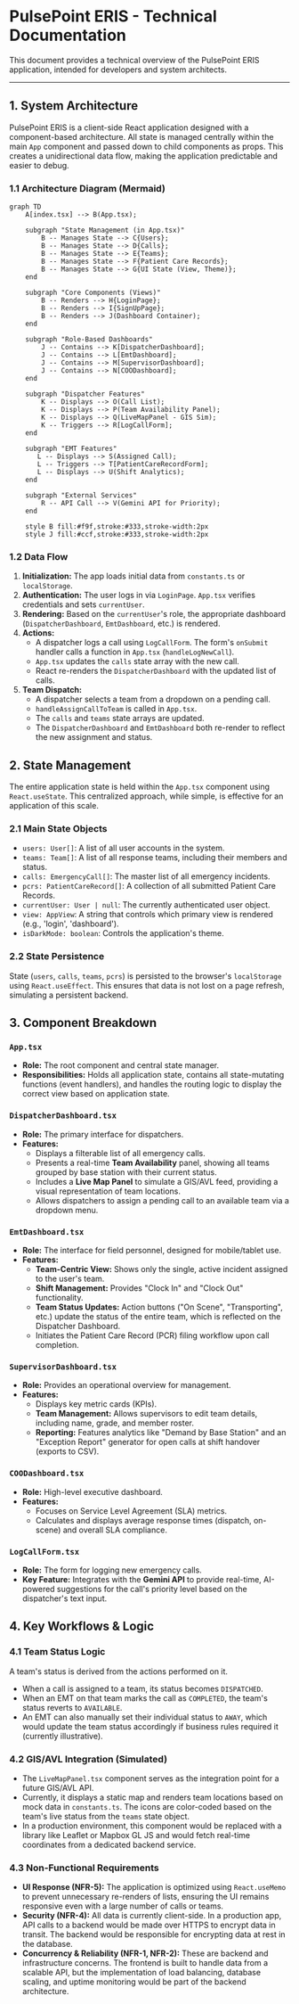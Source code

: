 # PulsePoint ERIS - Technical Documentation

This document provides a technical overview of the PulsePoint ERIS application, intended for developers and system architects.

---

## 1. System Architecture

PulsePoint ERIS is a client-side React application designed with a component-based architecture. All state is managed centrally within the main `App` component and passed down to child components as props. This creates a unidirectional data flow, making the application predictable and easier to debug.

### 1.1 Architecture Diagram (Mermaid)

```mermaid
graph TD
    A[index.tsx] --> B(App.tsx);

    subgraph "State Management (in App.tsx)"
        B -- Manages State --> C{Users};
        B -- Manages State --> D{Calls};
        B -- Manages State --> E{Teams};
        B -- Manages State --> F{Patient Care Records};
        B -- Manages State --> G{UI State (View, Theme)};
    end

    subgraph "Core Components (Views)"
        B -- Renders --> H{LoginPage};
        B -- Renders --> I{SignUpPage};
        B -- Renders --> J(Dashboard Container);
    end
    
    subgraph "Role-Based Dashboards"
        J -- Contains --> K[DispatcherDashboard];
        J -- Contains --> L[EmtDashboard];
        J -- Contains --> M[SupervisorDashboard];
        J -- Contains --> N[COODashboard];
    end

    subgraph "Dispatcher Features"
        K -- Displays --> O(Call List);
        K -- Displays --> P(Team Availability Panel);
        K -- Displays --> Q(LiveMapPanel - GIS Sim);
        K -- Triggers --> R[LogCallForm];
    end
    
    subgraph "EMT Features"
       L -- Displays --> S(Assigned Call);
       L -- Triggers --> T[PatientCareRecordForm];
       L -- Displays --> U(Shift Analytics);
    end

    subgraph "External Services"
        R -- API Call --> V(Gemini API for Priority);
    end

    style B fill:#f9f,stroke:#333,stroke-width:2px
    style J fill:#ccf,stroke:#333,stroke-width:2px
```

### 1.2 Data Flow

1.  **Initialization:** The app loads initial data from `constants.ts` or `localStorage`.
2.  **Authentication:** The user logs in via `LoginPage`. `App.tsx` verifies credentials and sets `currentUser`.
3.  **Rendering:** Based on the `currentUser`'s role, the appropriate dashboard (`DispatcherDashboard`, `EmtDashboard`, etc.) is rendered.
4.  **Actions:**
    *   A dispatcher logs a call using `LogCallForm`. The form's `onSubmit` handler calls a function in `App.tsx` (`handleLogNewCall`).
    *   `App.tsx` updates the `calls` state array with the new call.
    *   React re-renders the `DispatcherDashboard` with the updated list of calls.
5.  **Team Dispatch:**
    *   A dispatcher selects a team from a dropdown on a pending call.
    *   `handleAssignCallToTeam` is called in `App.tsx`.
    *   The `calls` and `teams` state arrays are updated.
    *   The `DispatcherDashboard` and `EmtDashboard` both re-render to reflect the new assignment and status.

## 2. State Management

The entire application state is held within the `App.tsx` component using `React.useState`. This centralized approach, while simple, is effective for an application of this scale.

### 2.1 Main State Objects

-   `users: User[]`: A list of all user accounts in the system.
-   `teams: Team[]`: A list of all response teams, including their members and status.
-   `calls: EmergencyCall[]`: The master list of all emergency incidents.
-   `pcrs: PatientCareRecord[]`: A collection of all submitted Patient Care Records.
-   `currentUser: User | null`: The currently authenticated user object.
-   `view: AppView`: A string that controls which primary view is rendered (e.g., 'login', 'dashboard').
-   `isDarkMode: boolean`: Controls the application's theme.

### 2.2 State Persistence

State (`users`, `calls`, `teams`, `pcrs`) is persisted to the browser's `localStorage` using `React.useEffect`. This ensures that data is not lost on a page refresh, simulating a persistent backend.

## 3. Component Breakdown

### `App.tsx`
-   **Role:** The root component and central state manager.
-   **Responsibilities:** Holds all application state, contains all state-mutating functions (event handlers), and handles the routing logic to display the correct view based on application state.

### `DispatcherDashboard.tsx`
-   **Role:** The primary interface for dispatchers.
-   **Features:**
    -   Displays a filterable list of all emergency calls.
    -   Presents a real-time **Team Availability** panel, showing all teams grouped by base station with their current status.
    -   Includes a **Live Map Panel** to simulate a GIS/AVL feed, providing a visual representation of team locations.
    -   Allows dispatchers to assign a pending call to an available team via a dropdown menu.

### `EmtDashboard.tsx`
-   **Role:** The interface for field personnel, designed for mobile/tablet use.
-   **Features:**
    -   **Team-Centric View:** Shows only the single, active incident assigned to the user's team.
    -   **Shift Management:** Provides "Clock In" and "Clock Out" functionality.
    -   **Team Status Updates:** Action buttons ("On Scene", "Transporting", etc.) update the status of the entire team, which is reflected on the Dispatcher Dashboard.
    -   Initiates the Patient Care Record (PCR) filing workflow upon call completion.

### `SupervisorDashboard.tsx`
-   **Role:** Provides an operational overview for management.
-   **Features:**
    -   Displays key metric cards (KPIs).
    -   **Team Management:** Allows supervisors to edit team details, including name, grade, and member roster.
    -   **Reporting:** Features analytics like "Demand by Base Station" and an "Exception Report" generator for open calls at shift handover (exports to CSV).

### `COODashboard.tsx`
-   **Role:** High-level executive dashboard.
-   **Features:**
    -   Focuses on Service Level Agreement (SLA) metrics.
    -   Calculates and displays average response times (dispatch, on-scene) and overall SLA compliance.

### `LogCallForm.tsx`
-   **Role:** The form for logging new emergency calls.
-   **Key Feature:** Integrates with the **Gemini API** to provide real-time, AI-powered suggestions for the call's priority level based on the dispatcher's text input.

## 4. Key Workflows & Logic

### 4.1 Team Status Logic
A team's status is derived from the actions performed on it.
-   When a call is assigned to a team, its status becomes `DISPATCHED`.
-   When an EMT on that team marks the call as `COMPLETED`, the team's status reverts to `AVAILABLE`.
-   An EMT can also manually set their individual status to `AWAY`, which would update the team status accordingly if business rules required it (currently illustrative).

### 4.2 GIS/AVL Integration (Simulated)
-   The `LiveMapPanel.tsx` component serves as the integration point for a future GIS/AVL API.
-   Currently, it displays a static map and renders team locations based on mock data in `constants.ts`. The icons are color-coded based on the team's live status from the `teams` state object.
-   In a production environment, this component would be replaced with a library like Leaflet or Mapbox GL JS and would fetch real-time coordinates from a dedicated backend service.

### 4.3 Non-Functional Requirements
-   **UI Response (NFR-5):** The application is optimized using `React.useMemo` to prevent unnecessary re-renders of lists, ensuring the UI remains responsive even with a large number of calls or teams.
-   **Security (NFR-4):** All data is currently client-side. In a production app, API calls to a backend would be made over HTTPS to encrypt data in transit. The backend would be responsible for encrypting data at rest in the database.
-   **Concurrency & Reliability (NFR-1, NFR-2):** These are backend and infrastructure concerns. The frontend is built to handle data from a scalable API, but the implementation of load balancing, database scaling, and uptime monitoring would be part of the backend architecture.
